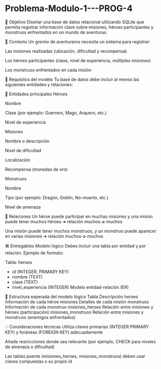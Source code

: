 # Problema-Modulo-1---PROG-4

🎯 Objetivo
Diseñar una base de datos relacional utilizando SQLite que permita registrar información clave sobre misiones, héroes participantes y monstruos enfrentados en un mundo de aventuras.

📝 Contexto
Un gremio de aventureros necesita un sistema para registrar:

Las misiones realizadas (ubicación, dificultad y recompensa)

Los héroes participantes (clase, nivel de experiencia, múltiples misiones)

Los monstruos enfrentados en cada misión

📌 Requisitos del modelo
Tu base de datos debe incluir al menos las siguientes entidades y relaciones:

🔹 Entidades principales
Héroes

Nombre

Clase (por ejemplo: Guerrero, Mago, Arquero, etc.)

Nivel de experiencia

Misiones

Nombre o descripción

Nivel de dificultad

Localización

Recompensa (monedas de oro)

Monstruos

Nombre

Tipo (por ejemplo: Dragón, Goblin, No-muerto, etc.)

Nivel de amenaza

🔹 Relaciones
Un héroe puede participar en muchas misiones y una misión puede tener muchos héroes ➜ relación muchos-a-muchos

Una misión puede tener muchos monstruos, y un monstruo puede aparecer en varias misiones ➜ relación muchos-a-muchos

🛠️ Entregables
Modelo lógico 
Debes incluir una tabla por entidad y por relación. Ejemplo de formato:

Tabla: heroes
- id (INTEGER, PRIMARY KEY)
- nombre (TEXT)
- clase (TEXT)
- nivel_experiencia (INTEGER)
Modelo entidad-relación (ER)



📁 Estructura esperada del modelo lógico
Tabla	Descripción
heroes	Información de cada héroe
misiones	Detalles de cada misión
monstruos	Información de cada monstruo
misiones_heroes	Relación entre misiones y héroes (participación)
misiones_monstruos	Relación entre misiones y monstruos (enemigos enfrentados)

💡 Consideraciones técnicas
Utiliza claves primarias (INTEGER PRIMARY KEY) y foráneas (FOREIGN KEY) adecuadamente

Añade restricciones donde sea relevante (por ejemplo, CHECK para niveles de amenaza o dificultad)

Las tablas puente (misiones_heroes, misiones_monstruos) deben usar claves compuestas o su propio id
